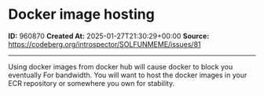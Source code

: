 # Docker image hosting

**ID:** 960870
**Created At:** 2025-01-27T21:30:29+00:00
**Source:** https://codeberg.org/introspector/SOLFUNMEME/issues/81

---

Using docker images from docker hub will cause docker to block you eventually
For bandwidth. You will want to host the docker images in your ECR repository  or somewhere you own for stability.
